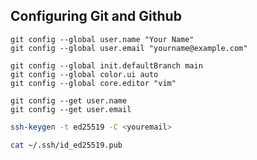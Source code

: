## Configuring Git and Github


```git
git config --global user.name "Your Name"
git config --global user.email "yourname@example.com"
```

```git
git config --global init.defaultBranch main
git config --global color.ui auto
git config --global core.editor "vim"
```

```git
git config --get user.name
git config --get user.email
```


```bash
ssh-keygen -t ed25519 -C <youremail>
```


```bash
cat ~/.ssh/id_ed25519.pub
```

